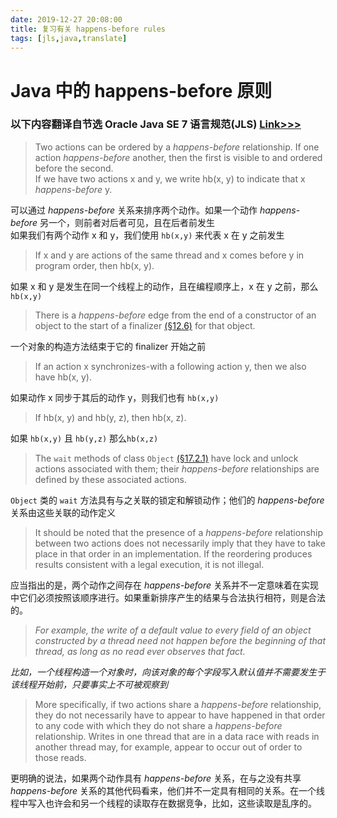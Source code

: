 ```yaml
---
date: 2019-12-27 20:08:00
title: 复习有关 happens-before rules
tags: [jls,java,translate]
---
```

# Java 中的 happens-before 原则

### 以下内容翻译自节选 Oracle Java SE 7 语言规范(JLS) [Link>>>](https://docs.oracle.com/javase/specs/jls/se7/html/jls-17.html)

> Two actions can be ordered by a *happens-before* relationship. If one action *happens-before* another, then the first is visible to and ordered before the second.  
If we have two actions x and y, we write hb(x, y) to indicate that x *happens-before* y.


可以通过 *happens-before* 关系来排序两个动作。如果一个动作 *happens-before* 另一个，则前者对后者可见，且在后者前发生  
如果我们有两个动作 x 和 y，我们使用 `hb(x,y)` 来代表 x 在 y 之前发生

> If x and y are actions of the same thread and x comes before y in program order, then hb(x, y).

如果 x 和 y 是发生在同一个线程上的动作，且在编程顺序上，x 在 y 之前，那么 `hb(x,y)`

> There is a *happens-before* edge from the end of a constructor of an object to the start of a finalizer [(§12.6)](https://docs.oracle.com/javase/specs/jls/se7/html/jls-12.html#jls-12.6) for that object.

一个对象的构造方法结束于它的 finalizer 开始之前

> If an action x synchronizes-with a following action y, then we also have hb(x, y).

如果动作 x 同步于其后的动作 y，则我们也有 `hb(x,y)`

> If hb(x, y) and hb(y, z), then hb(x, z).

如果 `hb(x,y)` 且 `hb(y,z)` 那么`hb(x,z)`

> The `wait` methods of class `Object` [(§17.2.1)](https://docs.oracle.com/javase/specs/jls/se7/html/jls-17.html#jls-17.2.1) have lock and unlock actions associated with them; their *happens-before* relationships are defined by these associated actions.

`Object` 类的 `wait` 方法具有与之关联的锁定和解锁动作；他们的 *happens-before* 关系由这些关联的动作定义

> It should be noted that the presence of a *happens-before* relationship between two actions does not necessarily imply that they have to take place in that order in an implementation. If the reordering produces results consistent with a legal execution, it is not illegal.

应当指出的是，两个动作之间存在 *happens-before* 关系并不一定意味着在实现中它们必须按照该顺序进行。如果重新排序产生的结果与合法执行相符，则是合法的。

> *For example, the write of a default value to every field of an object constructed by a thread need not happen before the beginning of that thread, as long as no read ever observes that fact.*

*比如，一个线程构造一个对象时，向该对象的每个字段写入默认值并不需要发生于该线程开始前，只要事实上不可被观察到*

> More specifically, if two actions share a *happens-before* relationship, they do not necessarily have to appear to have happened in that order to any code with which they do not share a *happens-before* relationship. Writes in one thread that are in a data race with reads in another thread may, for example, appear to occur out of order to those reads.

更明确的说法，如果两个动作具有 *happens-before* 关系，在与之没有共享 *happens-before* 关系的其他代码看来，他们并不一定具有相同的关系。在一个线程中写入也许会和另一个线程的读取存在数据竞争，比如，这些读取是乱序的。

